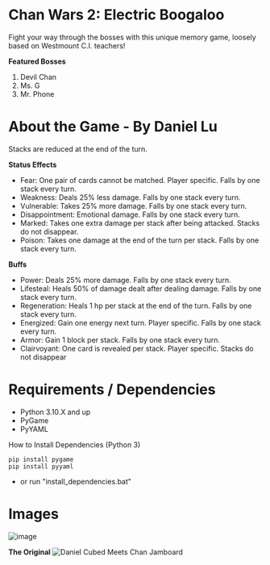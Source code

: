 # **Chan Wars 2: Electric Boogaloo**
Fight your way through the bosses with this unique memory game, loosely based on Westmount C.I. teachers!

**Featured Bosses**
1. Devil Chan
2. Ms. G
3. Mr. Phone


# About the Game - By Daniel Lu
Stacks are reduced at the end of the turn.

**Status Effects**
* Fear: One pair of cards cannot be matched. Player specific. Falls by one stack every turn.
* Weakness: Deals 25% less damage. Falls by one stack every turn.
* Vulnerable: Takes 25% more damage. Falls by one stack every turn.
* Disappointment: Emotional damage. Falls by one stack every turn.
* Marked: Takes one extra damage per stack after being attacked. Stacks do not disappear.
* Poison: Takes one damage at the end of the turn per stack. Falls by one stack every turn.

**Buffs**
* Power: Deals 25% more damage. Falls by one stack every turn.
* Lifesteal: Heals 50% of damage dealt after dealing damage. Falls by one stack every turn.
* Regeneration: Heals 1 hp per stack at the end of the turn. Falls by one stack every turn.
* Energized: Gain one energy next turn. Player specific. Falls by one stack every turn.
* Armor: Gain 1 block per stack. Falls by one stack every turn.
* Clairvoyant: One card is revealed per stack. Player specific. Stacks do not disappear


# Requirements / Dependencies
* Python 3.10.X and up
* PyGame
* PyYAML

How to Install Dependencies (Python 3)
```
pip install pygame
pip install pyyaml
```
- or run "install_dependencies.bat"

# Images
![image](https://user-images.githubusercontent.com/75279704/160659515-7b0cea4c-f7d3-401a-a4b1-2419392fdc5a.png)

**The Original**
![Daniel Cubed Meets Chan Jamboard](https://user-images.githubusercontent.com/75279704/157279674-38a1baae-15b8-4490-b09e-6a3acba1c61e.gif)
